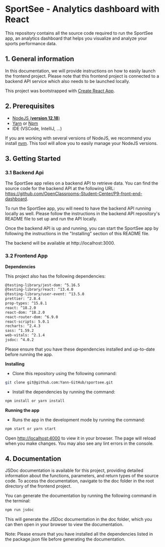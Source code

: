 # SportSee - Analytics dashboard with React

This repository contains all the source code required to run the SportSee app, an analytics dashboard that helps you visualize and analyze your sports performance data.

## 1. General information

In this documentation, we will provide instructions on how to easily launch the frontend project. Please note that this frontend project is connected to a backend API service which also needs to be launched locally.

This project was bootstrapped with [Create React App](https://github.com/facebook/create-react-app).

## 2. Prerequisites

- [NodeJS (**version 12.18**)](https://nodejs.org/en/)
- [Yarn](https://yarnpkg.com/) or [Npm]()
- IDE (VSCode, IntelliJ, ...)

If you are working with several versions of NodeJS, we recommend you install [nvm](https://github.com/nvm-sh/nvm). This tool will allow you to easily manage your NodeJS versions.

## 3. Getting Started

### 3.1 Backend Api

The SportSee app relies on a backend API to retrieve data. You can find the source code for the backend API at the following URL: https://github.com/OpenClassrooms-Student-Center/P9-front-end-dashboard.

To run the SportSee app, you will need to have the backend API running locally as well. Please follow the instructions in the backend API repository's README file to set up and run the API locally.

Once the backend API is up and running, you can start the SportSee app by following the instructions in the "Installing" section of this README file.

The backend will be available at http://localhost:3000.

### 3.2 Frontend App

**Dependencies**

This project also has the following dependencies:

```bash
@testing-library/jest-dom: ^5.16.5
@testing-library/react: ^13.4.0
@testing-library/user-event: ^13.5.0
prettier: ^2.8.4
prop-types: ^15.8.1
react: ^18.2.0
react-dom: ^18.2.0
react-router-dom: ^6.9.0
react-scripts: 5.0.1
recharts: ^2.4.3
sass: ^1.59.2
web-vitals: ^2.1.4
jsdoc: ^4.0.2
```

Please ensure that you have these dependencies installed and up-to-date before running the app.

**Installing**

- Clone this repository using the following command:

```bash
git clone git@github.com:Yann-GitHub/sportsee.git
```

- Install the dependencies by running the command:

```bash
npm install or yarn install
```

**Running the app**

- Runs the app in the development mode by running the command:

```bash
npm start or yarn start
```

Open [http://localhost:4000](http://localhost:4000) to view it in your browser.
The page will reload when you make changes. You may also see any lint errors in the console.

## 4. Documentation

JSDoc documentation is available for this project, providing detailed information about the functions, parameters, and return types of the source code. To access the documentation, navigate to the doc folder in the root directory of the frontend project.

You can generate the documentation by running the following command in the terminal:

```bash
npm run jsdoc
```

This will generate the JSDoc documentation in the doc folder, which you can then open in your browser to view the documentation.

Note: Please ensure that you have installed all the dependencies listed in the package.json file before generating the documentation.
